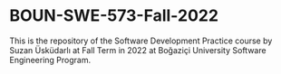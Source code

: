 # BOUN-SWE-573-Fall-2022
This is the repository of the Software Development Practice course by Suzan Üsküdarlı at Fall Term in 2022 at Boğaziçi University Software Engineering Program.
